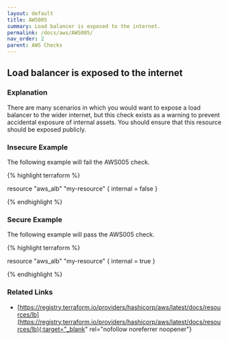 ```yaml
---
layout: default
title: AWS005
summary: Load balancer is exposed to the internet.
permalink: /docs/aws/AWS005/
nav_order: 2
parent: AWS Checks
---
```


## Load balancer is exposed to the internet

### Explanation


There are many scenarios in which you would want to expose a load balancer to the wider internet, but this check exists as a warning to prevent accidental exposure of internal assets. You should ensure that this resource should be exposed publicly.



### Insecure Example

The following example will fail the AWS005 check.

{% highlight terraform %}

resource "aws_alb" "my-resource" {
	internal = false
}

{% endhighlight %}



### Secure Example

The following example will pass the AWS005 check.

{% highlight terraform %}

resource "aws_alb" "my-resource" {
	internal = true
}

{% endhighlight %}


### Related Links


- [https://registry.terraform.io/providers/hashicorp/aws/latest/docs/resources/lb](https://registry.terraform.io/providers/hashicorp/aws/latest/docs/resources/lb){:target="_blank" rel="nofollow noreferrer noopener"}

